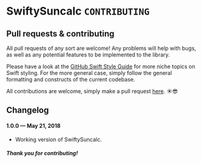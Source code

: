 # SwiftySuncalc `CONTRIBUTING`

Pull requests & contributing
---
All pull requests of any sort are welcome! Any problems will help with bugs, as well as any potential features to be implemented to the library.

Please have a look at the [GitHub Swift Style Guide](https://github.com/github/swift-style-guide) for more niche topics on Swift styling. For the more general case, simply follow the general formatting and constructs of the current codebase.

All contributions are welcome, simply make a pull request [here](https://github.com/cristiangonzales/SwiftySuncalc/issues). :sunny::sunglasses:

Changelog
---
#### 1.0.0 &mdash; May 21, 2018
- Working version of SwiftySuncalc.

##### Thank you for contributing!
